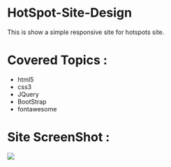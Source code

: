 # HotSpot-Site-Design
This is show a simple responsive site for hotspots site.
# Covered Topics :
- html5
- css3
- JQuery
- BootStrap
- fontawesome

# Site ScreenShot :
![](SiteScreenShot.png)
